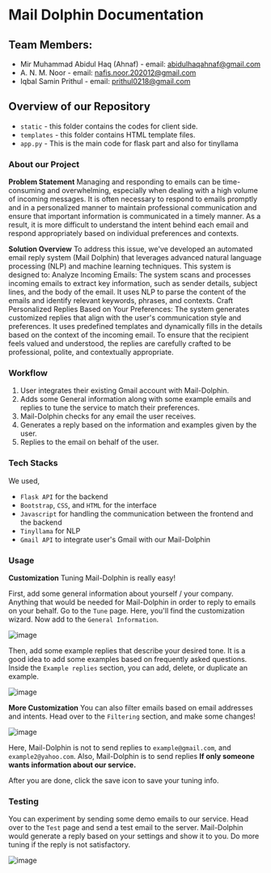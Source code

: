 # Mail Dolphin Documentation
## Team Members:

* Mir Muhammad Abidul Haq (Ahnaf) - email: abidulhaqahnaf@gmail.com
* A. N. M. Noor - email: nafis.noor.202012@gmail.com
* Iqbal Samin Prithul - email: prithul0218@gmail.com

## Overview of our Repository
 * `static` - this folder contains the codes for client side.  
 * `templates` - this folder contains HTML template files.
 * `app.py` - This is the main code for flask part and also for tinyllama

### About our Project

**Problem Statement**
Managing and responding to emails can be time-consuming and overwhelming, especially when dealing with a high volume of incoming messages. It is often necessary to respond to emails promptly and in a personalized manner to maintain professional communication and ensure that important information is communicated in a timely manner. As a result, it is more difficult to understand the intent behind each email and respond appropriately based on individual preferences and contexts.

**Solution Overview**
To address this issue, we've developed an automated email reply system (Mail Dolphin) that leverages advanced natural language processing (NLP) and machine learning techniques. This system is designed to: Analyze Incoming Emails: The system scans and processes incoming emails to extract key information, such as sender details, subject lines, and the body of the email. It uses NLP to parse the content of the emails and identify relevant keywords, phrases, and contexts. Craft Personalized Replies Based on Your Preferences: The system generates customized replies that align with the user's communication style and preferences. It uses predefined templates and dynamically fills in the details based on the context of the incoming email. To ensure that the recipient feels valued and understood, the replies are carefully crafted to be professional, polite, and contextually appropriate. 

### Workflow
1. User integrates their existing Gmail account with Mail-Dolphin.
2. Adds some General information along with some example emails and replies to tune the service to match their preferences.
3. Mail-Dolphin checks for any email the user receives.
4. Generates a reply based on the information and examples given by the user.
5. Replies to the email on behalf of the user.

### Tech Stacks
We used,
* `Flask API` for the backend
* `Bootstrap`, `CSS`, and `HTML` for the interface
* `Javascript` for handling the communication between the frontend and the backend
* `Tinyllama` for NLP
* `Gmail API` to integrate user's Gmail with our Mail-Dolphin


### Usage
**Customization**
Tuning Mail-Dolphin is really easy!

First, add some general information about yourself / your company. Anything that would be needed for Mail-Dolphin in order to reply to emails on your behalf.
Go to the `Tune` page. Here, you'll find the customization wizard. Now add to the `General Information`.

![image](https://github.com/Ahnaf-nub/Mail_Dolphin-by-hardware_synapse/assets/113457396/76615fe6-62aa-4a82-9f9f-2efb03bc8b69)

Then, add some example replies that describe your desired tone. It is a good idea to add some examples based on frequently asked questions.
Inside the `Example replies` section, you can add, delete, or duplicate an example.

![image](https://github.com/Ahnaf-nub/Mail_Dolphin-by-hardware_synapse/assets/113457396/5d3fec31-3637-42db-b5cf-aba4c5c83431)

**More Customization** 
You can also filter emails based on email addresses and intents.
Head over to the `Filtering` section, and make some changes!

![image](https://github.com/Ahnaf-nub/Mail_Dolphin-by-hardware_synapse/assets/113457396/386c6a09-a3bf-4d6a-a99a-5372b3bc20b5)

Here, Mail-Dolphin is not to send replies to `example@gmail.com`, and `example2@yahoo.com`.
Also, Mail-Dolphin is to send replies **If only someone wants information about our service.**

After you are done, click the save icon to save your tuning info.

### Testing
You can experiment by sending some demo emails to our service. Head over to the `Test` page and send a test email to the server. Mail-Dolphin would generate a reply based on your settings and show it to you. Do more tuning if the reply is not satisfactory.

![image](https://github.com/Ahnaf-nub/Mail_Dolphin-by-hardware_synapse/assets/113457396/505e6348-2a0e-4632-947d-b9b803ccc1f5)
